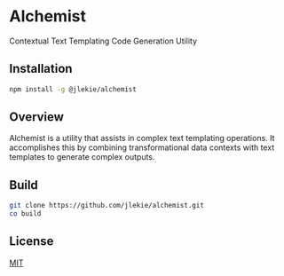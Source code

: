# Alchemist

Contextual Text Templating Code Generation Utility

## Installation

```bash
npm install -g @jlekie/alchemist
```

## Overview

Alchemist is a utility that assists in complex text templating operations. It accomplishes this by combining transformational data contexts with text templates to generate complex outputs.

## Build

```bash
git clone https://github.com/jlekie/alchemist.git
co build
```

## License

[MIT](./LICENSE)
